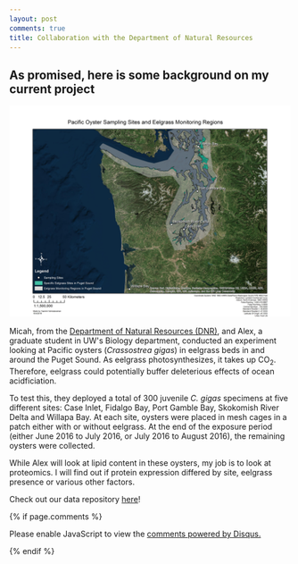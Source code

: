 ```yaml
---
layout: post
comments: true
title: Collaboration with the Department of Natural Resources
---
```


## As promised, here is some background on my current project

![Pacific Oyster Sampling Sites and Eelgrass Monitoring Regions](https://raw.githubusercontent.com/RobertsLab/project-oyster-oa/master/images/DNR/Lab-Notebook/DNRSamplingMap.jpg)

Micah, from the [Department of Natural Resources (DNR)](http://dnr.wa.gov), and Alex, a graduate student in UW's Biology department, conducted an experiment looking at Pacific oysters (_Crassostrea gigas_) in eelgrass beds in and around the Puget Sound. As eelgrass photosynthesizes, it takes up CO<sub>2</sub>. Therefore, eelgrass could potentially buffer deleterious effects of ocean acidficiation.

To test this, they deployed a total of 300 juvenile _C. gigas_ specimens at five different sites: Case Inlet, Fidalgo Bay, Port Gamble Bay, Skokomish River Delta and Willapa Bay. At each site, oysters were placed in mesh cages in a patch either with or without eelgrass. At the end of the exposure period (either June 2016 to July 2016, or July 2016 to August 2016), the remaining oysters were collected.

While Alex will look at lipid content in these oysters, my job is to look at proteomics. I will find out if protein expression differed by site, eelgrass presence or various other factors.

Check out our data repository [here](https://github.com/RobertsLab/project-oyster-oa)!

{% if page.comments %}

<div id="disqus_thread"></div>
<script>

/**
*  RECOMMENDED CONFIGURATION VARIABLES: EDIT AND UNCOMMENT THE SECTION BELOW TO INSERT DYNAMIC VALUES FROM YOUR PLATFORM OR CMS.
*  LEARN WHY DEFINING THESE VARIABLES IS IMPORTANT: https://disqus.com/admin/universalcode/#configuration-variables*/
/*
var disqus_config = function () {
this.page.url = PAGE_URL;  // Replace PAGE_URL with your page's canonical URL variable
this.page.identifier = PAGE_IDENTIFIER; // Replace PAGE_IDENTIFIER with your page's unique identifier variable
};
*/
(function() { // DON'T EDIT BELOW THIS LINE
var d = document, s = d.createElement('script');
s.src = 'https://the-responsible-grad-student.disqus.com/embed.js';
s.setAttribute('data-timestamp', +new Date());
(d.head || d.body).appendChild(s);
})();
</script>
<noscript>Please enable JavaScript to view the <a href="https://disqus.com/?ref_noscript">comments powered by Disqus.</a></noscript>

{% endif %}

<script id="dsq-count-scr" src="//the-responsible-grad-student.disqus.com/count.js" async></script>
